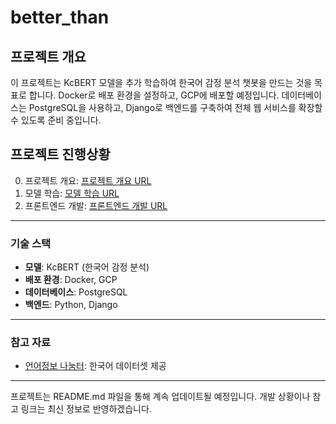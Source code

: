 # better_than

## 프로젝트 개요

이 프로젝트는 KcBERT 모델을 추가 학습하여 한국어 감정 분석 챗봇을 만드는 것을 목표로 합니다. 
Docker로 배포 환경을 설정하고, GCP에 배포할 예정입니다. 
데이터베이스는 PostgreSQL을 사용하고, Django로 백엔드를 구축하여 전체 웹 서비스를 확장할 수 있도록 준비 중입니다.

## 프로젝트 진행상황

0. 프로젝트 개요: [프로젝트 개요 URL](https://blog.naver.com/about_myself_/223632909091)
1. 모델 학습: [모델 학습 URL](https://blog.naver.com/about_myself_/223647070278)
2. 프론트엔드 개발: [프론트엔드 개발 URL](https://blog.naver.com/about_myself_/223648214394)

---

### 기술 스택
- **모델**: KcBERT (한국어 감정 분석)
- **배포 환경**: Docker, GCP
- **데이터베이스**: PostgreSQL
- **백엔드**: Python, Django

---

### 참고 자료
- [언어정보 나눔터](https://kli.korean.go.kr/): 한국어 데이터셋 제공

---

프로젝트는 README.md 파일을 통해 계속 업데이트될 예정입니다. 
개발 상황이나 참고 링크는 최신 정보로 반영하겠습니다.
